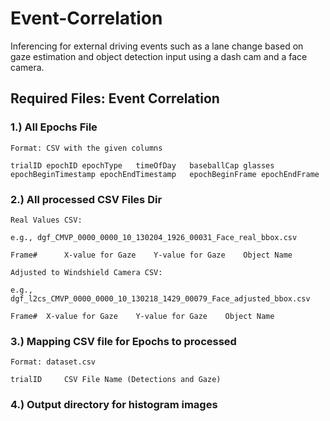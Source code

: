# Event-Correlation
Inferencing for external driving events such as a lane change based on gaze estimation and object detection input using a dash cam and a face camera. 

## Required Files: Event Correlation

### 1.) All Epochs File
	Format: CSV with the given columns
	
	trialID	epochID	epochType	timeOfDay	baseballCap	glasses	epochBeginTimestamp	epochEndTimestamp	epochBeginFrame	epochEndFrame
  	

### 2.) All processed CSV Files Dir

	Real Values CSV:

	e.g., dgf_CMVP_0000_0000_10_130204_1926_00031_Face_real_bbox.csv
  
	Frame#		X-value for Gaze	Y-value for Gaze	Object Name

	Adjusted to Windshield Camera CSV:
	
	e.g., dgf_l2cs_CMVP_0000_0000_10_130218_1429_00079_Face_adjusted_bbox.csv
	
	Frame#	X-value for Gaze	Y-value for Gaze	Object Name
  
### 3.) Mapping CSV file for Epochs to processed 
	
	Format: dataset.csv
	
	trialID		CSV File Name (Detections and Gaze)
  

### 4.) Output directory for histogram images
